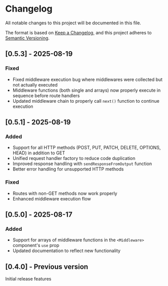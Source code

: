 # Changelog

All notable changes to this project will be documented in this file.

The format is based on [Keep a Changelog](https://keepachangelog.com/en/1.0.0/),
and this project adheres to [Semantic Versioning](https://semver.org/spec/v2.0.0.html).

## [0.5.3] - 2025-08-19

### Fixed
- Fixed middleware execution bug where middlewares were collected but not actually executed
- Middleware functions (both single and arrays) now properly execute in sequence before route handlers
- Updated middleware chain to properly call `next()` function to continue execution

## [0.5.1] - 2025-08-19

### Added
- Support for all HTTP methods (POST, PUT, PATCH, DELETE, OPTIONS, HEAD) in addition to GET
- Unified request handler factory to reduce code duplication
- Improved response handling with `sendResponseFromOutput` function
- Better error handling for unsupported HTTP methods

### Fixed
- Routes with non-GET methods now work properly
- Enhanced middleware execution flow

## [0.5.0] - 2025-08-17

### Added
- Support for arrays of middleware functions in the `<Middleware>` component's `use` prop
- Updated documentation to reflect new functionality

## [0.4.0] - Previous version

Initial release features
